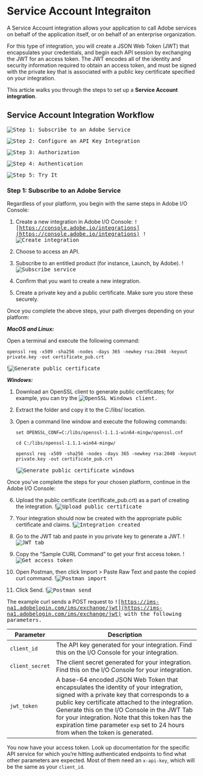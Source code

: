 # Service Account Integraiton

A Service Account integration allows your application to call Adobe services on behalf of the application itself, or on behalf of an enterprise organization.

For this type of integration, you will create a JSON Web Token (JWT) that encapsulates your credentials, and begin each API session by exchanging the JWT for an access token. The JWT encodes all of the identity and security information required to obtain an access token, and must be signed with the private key that is associated with a public key certificate specified on your integration.

This article walks you through the steps to set up a **Service Account integration**.

## Service Account Integration Workflow

<kbd>![Step 1: Subscribe to an Adobe Service](#step-1-subscribe-to-an-adobe-service)

<kbd>![Step 2: Configure an API Key Integration](#step-2-configure-an-api-key-integration)

<kbd>![Step 3: Authorization](#step-3-jwt-token)

<kbd>![Step 4: Authentication](#step-4-access-token)

<kbd>![Step 5: Try It](#step-5-try-it)

### Step 1: Subscribe to an Adobe Service

Regardless of your platform, you begin with the same steps in Adobe I/O Console:

1. Create a new integration in Adobe I/O Console: <kbd>![https://console.adobe.io/integrations](https://console.adobe.io/integrations)
    !<kbd>![Create integration](../Images/auth_jwtqs_01.png "Create an integration") 

2. Choose to access an API.

3. Subscribe to an entitled product (for instance, Launch, by Adobe).
    !<kbd>![Subscribe service](../Images/auth_jwtqs_02.png "Subscribe to a product or service")

4. Confirm that you want to create a new integration.

5. Create a private key and a public certificate. Make sure you store these securely.

Once you complete the above steps, your path diverges depending on your platform: 

_**MacOS and Linux:**_

Open a terminal and execute the following command:  

`openssl req -x509 -sha256 -nodes -days 365 -newkey rsa:2048 -keyout private.key -out certificate_pub.crt`

!<kbd>![Generate public certificate](../Images/auth_jwtqs_00.png "Generate Public certificate")

_**Windows:**_

1. Download an OpenSSL client to generate public certificates; for example, you can try the <kbd>![OpenSSL Windows client](https://bintray.com/vszakats/generic/download_file?file_path=openssl-1.1.1-win64-mingw.zip).

2. Extract the folder and copy it to the C:/libs/ location.

3. Open a command line window and execute the following commands:

    `set OPENSSL_CONF=C:/libs/openssl-1.1.1-win64-mingw/openssl.cnf`

    `cd C:/libs/openssl-1.1.1-win64-mingw/`

    `openssl req -x509 -sha256 -nodes -days 365 -newkey rsa:2048 -keyout private.key -out certificate_pub.crt`

    !<kbd>![Generate public certificate windows](../Images/auth_jwtqs_000.png "Generate Public certificate windows")

Once you&rsquo;ve complete the steps for your chosen platform, continue in the Adobe I/O Console:

6. Upload the public certificate (certificate_pub.crt) as a part of creating the integration.
    !<kbd>![Upload public certificate](../Images/auth_jwtqs_03.png "Upload public certificate")

7. Your integration should now be created with the appropriate public certificate and claims.
    !<kbd>![Integration created](../Images/auth_jwtqs_04.png "Integration created")

8. Go to the JWT tab and paste in you private key to generate a JWT.
    !<kbd>![JWT tab](../Images/auth_jwtqs_05.png "JWT tab")

9. Copy the &ldquo;Sample CURL Command&rdquo; to get your first access token. 
    !<kbd>![Get access token](../Images/auth_jwtqs_06.png "Get access token")

10. Open Postman, then click Import &gt; Paste Raw Text and paste the copied curl command.
    !<kbd>![Postman import](../Images/auth_jwtqs_07.png "Postman import")

11. Click Send.
    !<kbd>![Postman send](../Images/auth_jwtqs_08.png "Postman send")

The example curl sends a POST request to <kbd>![https://ims-na1.adobelogin.com/ims/exchange/jwt](https://ims-na1.adobelogin.com/ims/exchange/jwt) with the following parameters.

| Parameter | Description|
|---|---|
| `client_id` | The API key generated for your integration. Find this on the I/O Console for your integration. |
| `client_secret` | The client secret generated for your integration. Find this on the I/O Console for your integration. |
| `jwt_token` | A base-64 encoded JSON Web Token that encapsulates the identity of your integration, signed with a private key that corresponds to a public key certificate attached to the integration. Generate this on the I/O Console in the JWT Tab for your integration. Note that this token has the expiration time parameter `exp` set to 24 hours from when the token is generated. | 

You now have your access token. Look up documentation for the specific API service for which you’re hitting authenticated endpoints to find what other parameters are expected. Most of them need an `x-api-key`, which will be the same as your `client_id`.
